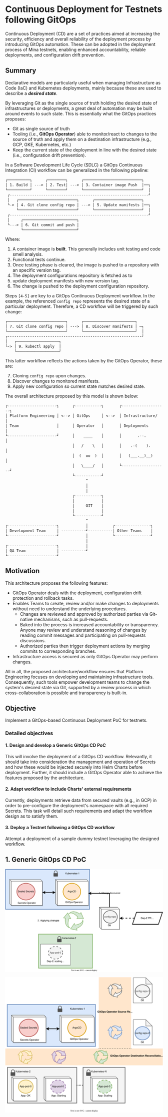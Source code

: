 # Continuous Deployment for Testnets following GitOps

Continuous Deployment (CD) are a set of practices aimed at increasing the security, efficiency and overall reliability of the deployment process by introducing GitOps automation. These can be adopted in the deployment process of Mina testnets, enabling enhanced accountability, reliable deployments, and configuration drift prevention.

## Summary

Declarative models are particularly useful when managing Infrastructure as Code (IaC) and Kubernetes deployments, mainly because these are used to describe a ***desired state***.

By leveraging Git as the single source of truth holding the desired state of infrastructures or deployments, a great deal of automation may be built around events to such state. This is essentially what the GitOps practices proposes:
- Git as single source of truth
- Tooling (i.e., **GitOps Operator**) able to monitor/react to changes to the source of truth and apply them on a destination infrastructure (e.g., GCP, GKE, Kubernetes, etc.)
- Keep the current state of the deployment in line with the desired state (i.e., configuration drift prevention).

In a Software Development Life Cycle (SDLC) a GitOps Continuous Integration (CI) workflow can be generalized in the following pipeline:

```text
┌──────────┐      ┌────────┐      ┌──────────────────────────┐
│ 1. Build │ ---> │ 2. Test│ ---> │ 3. Container image Push  │──┐
└──────────┘      └────────┘      └──────────────────────────┘  │
 ┌--------------------------------------------------------------┘
 │   ┌──────────────────────────┐      ┌─────────────────────┐
 └-> │ 4. Git clone config repo │ ---> │ 5. Update manifests │──┐
     └──────────────────────────┘      └─────────────────────┘  │
 ┌--------------------------------------------------------------┘
 │     ┌────────────────────────┐
 └---> │ 6. Git commit and push │
       └────────────────────────┘
```

Where: 
1. A container image is **built**. This generally includes unit testing and code smell analysis.
2. Functional tests continue.
3. Once testing phase is cleared, the image is pushed to a repository with an specific version tag.
4. The deployment configurations repository is fetched as to
5. update deployment manifests with new version tag.
6. The change is pushed to the deployment configuration repository.

Steps `[4-5]` are key to a GitOps Continuous Deployment workflow. In the example, the referenced `config repo` represents the desired state of a particular deployment. Therefore, a CD workflow will be triggered by such change:

```text
┌──────────────────────────┐      ┌───────────────────────┐    
│ 7. Git clone config repo │ ---> │ 8. Discover manifests │ ─┐
└──────────────────────────┘      └───────────────────────┘  │
┌------------------------------------------------------------┘
│   ┌───────────────────┐
└-> │ 9. kubectl apply  │
    └───────────────────┘
```
This latter workflow reflects the actions taken by the GitOps Operator, these are:

7. Cloning `config repo` upon changes.
8. Discover changes to monitored manifests.
9. Apply new configuration so current state matches desired state.


The overall architecture proposed by this model is shown below:
<!-- ![Generic Architecture](img/0011/gitOps-arch.svg "Generic Architecture") -->
```text
┌----------------------┐      ┌------------┐       ┌--------------------┐
│ Platform Engineering │ <--> │ GitOps     │ <-->  │ Infrastructure/    │
│ Team                 │      │ Operator   │       │ Deployments        │
└----------------------┘      │    ____    │       │       .--.         │
                              │   /    \   │       │    .-(    ).       │
                              │  (  oo  )  │       │   (___.__)__)      │
                              │   \____/   │       └--------------------┘
                              └------------┘
                                    ^
                                    │
                                    │
                              ┌------------┐
                              │            │
                              │     GIT    │
                              │            │
                              └------------┘
                                    ^
┌----------------------┐            │           ┌----------------┐
│ Development Team     │ -----------┘-----------│ Other Teams    │
└----------------------┘            │           └----------------┘
                                    │
┌----------------------┐            │
│ QA Team              │ -----------┘
└----------------------┘
```

## Motivation

This architecture proposes the following features:
- GitOps Operator deals with the deployment, configuration drift protection and rollback tasks.
- Enables Teams to create, review and/or make changes to deployments without need to understand the underlying procedures.
  - Changes are reviewed and approved by authorized parties via Git-native mechanisms, such as pull-requests.
  - Baked into the process is increased accountability or transparency. Anyone may review and understand reasoning of changes by reading commit messages and participating on pull-requests discussions.
  - Authorized parties then trigger deployment actions by merging commits to corresponding branches.
- Infrastructure access is secured as only GitOps Operator may perform changes.

All in all, the proposed architecture/workflow ensures that Platform Engineering focuses on developing and maintaining infrastructure tools. Consequently, such tools empower development teams to change the system's desired state via Git, supported by a review process in which cross-collaboration is possible and transparency is built-in.

## Objective
Implement a GitOps-based Continuous Deployment PoC for testnets.

### Detailed objectives

#### 1. Design and develop a Generic GitOps CD PoC
This will involve the deployment of a GitOps CD workflow. Relevantly, it should take into consideration the management and operation of Secrets and how these would be injected securely into Helm Charts before deployment. Further, it should include a GitOps Operator able to achieve the features proposed by the architecture.

#### 2. Adapt workflow to include Charts' external requirements
Currently, deployments retrieve data from secured vaults (e.g., in GCP) in order to pre-configure the deployment's namespace with all required Secrets. This task will detail such requirements and adapt the workflow design as to satisfy them.

#### 3. Deploy a Testnet following a GitOps CD workflow
Attempt a deployment of a sample dummy testnet leveraging the designed workflow.

## 1. Generic GitOps CD PoC
![Generic Scaling](img/0011/generic-scaling.svg "Generic Drift")

![Generic Drift](img/0011/generic-drift.svg "Generic Drift")

